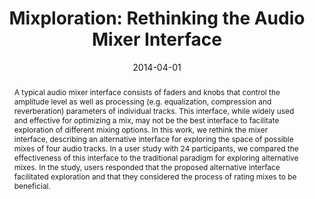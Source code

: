 ---
layout: default-publication
title: "Mixploration: Rethinking the Audio Mixer Interface"
collection: publications
permalink: /publications/2014-04-01-cartwright2014mixploration
abstract: "A typical audio mixer interface consists of faders and knobs that control the amplitude level as well as processing (e.g. equalization, compression and reverberation) parameters of individual tracks. This interface, while widely used and effective for optimizing a mix, may not be the best interface to facilitate exploration of different mixing options. In this work, we rethink the mixer interface, describing an alternative interface for exploring the space of possible mixes of four audio tracks. In a user study with 24 participants, we compared the effectiveness of this interface to the traditional paradigm for exploring alternative mixes. In the study, users responded that the proposed alternative interface facilitated exploration and that they considered the process of rating mixes to be beneficial."
date: 2014-04-01
venue: 'International Conference on Intelligent User Interfaces (IUI)'
paperurl: '/files/cartwright2014mixploration.pdf'
video_id: 'qix2nOQ3z5A'
categories: 
  - Natural Audio Production Interfaces
citation: 'Cartwright, M., Pardo, B., Reiss, J. , Mixploration: Rethinking the Audio Mixer Interface. In <i>Proceedings of the International Conference on Intelligent User Interfaces (IUI)</i>, 2014.'
author_profile: true
---